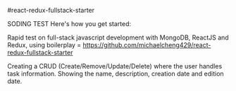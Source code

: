 #react-redux-fullstack-starter

SODING TEST
Here's how you get started:

Rapid test on full-stack javascript development with MongoDB, ReactJS and Redux, using boilerplay = https://github.com/michaelcheng429/react-redux-fullstack-starter

Creating a CRUD (Create/Remove/Update/Delete) where the user handles task information. Showing the name, description, creation date and edition date.


